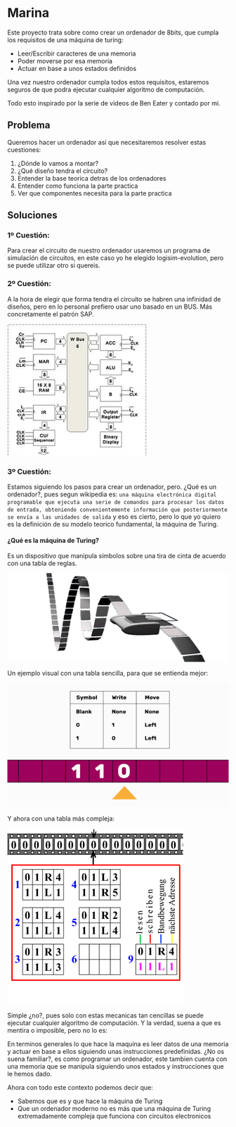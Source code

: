 # Marina

Este proyecto trata sobre como crear un ordenador de 8bits, que cumpla los requisitos de una máquina de turing:

* Leer/Escribir caracteres de una memoria
* Poder moverse por esa memoria
* Actuar en base a unos estados definidos

Una vez nuestro ordenador cumpla todos estos requisitos, estaremos seguros de que podra ejecutar cualquier algoritmo de computación.

Todo esto inspirado por la serie de videos de Ben Eater y contado por mi.

## Problema

Queremos hacer un ordenador así que necesitaremos resolver estas cuestiones:

1. ¿Dónde lo vamos a montar?
2. ¿Qué diseño tendra el circuito?
3. Entender la base teorica detras de los ordenadores
4. Entender como funciona la parte practica
5. Ver que componentes necesita para la parte practica

## Soluciones

### 1º Cuestión:

Para crear el circuito de nuestro ordenador usaremos un programa de simulación de circuitos, en este caso yo he elegido logisim-evolution, pero se puede utilizar otro si quereis.

### 2º Cuestión:

A la hora de elegir que forma tendra el circuito se habren una infinidad de diseños, pero en lo personal prefiero usar uno basado en un BUS. Más concretamente el patrón SAP.

![](assets/imgs/SAP.png)

### 3º Cuestión:

Estamos siguiendo los pasos para crear un ordenador, pero. ¿Qué es un ordenador?, pues segun wikipedia es: `una máquina electrónica digital programable que ejecuta una serie de comandos para procesar los datos de entrada, obteniendo convenientemente información que posteriormente se envía a las unidades de salida` y eso es cierto, pero lo que yo quiero es la definición de su modelo teorico fundamental, la máquina de Turing.

#### ¿Qué es la máquina de Turing?

Es un dispositivo que manipula símbolos sobre una tira de cinta de acuerdo con una tabla de reglas.

![](assets/imgs/turing_machine.png)

Un ejemplo visual con una tabla sencilla, para que se entienda mejor:

![](assets/imgs/TuringBeispielAnimatedGIF.gif)

Y ahora con una tabla más compleja:

![](assets/imgs/turing_machine_complex.gif)

Simple ¿no?, pues solo con estas mecanicas tan cencillas se puede ejecutar cualquier algoritmo de computación. Y la verdad, suena a que es mentira o imposible, pero no lo es:

En terminos generales lo que hace la maquina es leer datos de una memoria y actuar en base a ellos siguiendo unas instrucciones predefinidas. ¿No os suena familiar?, es como programar un ordenador, este tambien cuenta con una memoria que se manipula siguiendo unos estados y instrucciones que le hemos dado.

Ahora con todo este contexto podemos decir que:

* Sabemos que es y que hace la máquina de Turing
* Que un ordenador moderno no es más que una máquina de Turing extremadamente compleja que funciona con circuitos electronicos
